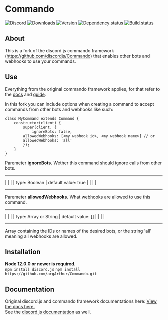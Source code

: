 # Commando
[![Discord](https://discordapp.com/api/guilds/222078108977594368/embed.png)](https://discord.gg/bRCvFy9)
[![Downloads](https://img.shields.io/npm/dt/discord.js-commando.svg)](https://www.npmjs.com/package/discord.js-commando)
[![Version](https://img.shields.io/npm/v/discord.js-commando.svg)](https://www.npmjs.com/package/discord.js-commando)
[![Dependency status](https://david-dm.org/discordjs/Commando.svg)](https://david-dm.org/discordjs/Commando)
[![Build status](https://github.com/discordjs/Commando/workflows/Testing/badge.svg)](https://github.com/discordjs/Commando/actions?query=workflow%3ATesting)

## About
This is a fork of the discord.js commando framework (https://github.com/discordjs/Commando) that enables other bots and webhooks to use your commands.

## Use
Everything from the original commando framework applies, for that refer to the [docs](https://discord.js.org/#/docs/commando) and [guide](https://discordjs.guide/commando/).

In this fork you can include options when creating a command to accept commands from other bots and webhooks like such:
```
class MyCommand extends Command {
    constructor(client) {
        super(client, {
            ignoreBots: false,
	    allowedWebhooks: [<my webhook id>, <my webhook name>] // or
	    allowedWebhooks: 'all'
        });
    }
}
```
Paremeter **ignoreBots.**
Wether this command should ignore calls from other bots.
_____________________________________________
|                  |                        |
|  type: Boolean   |   default value: true  |
|                  |                        |
_____________________________________________

Paremeter **allowedWebhooks.**
What webhooks are allowed to use this command.
______________________________________________________
|                          |                         |
|  type: Array or String   |	default value: []    |
|                          |                         |
______________________________________________________
			  
Array containing the IDs or names of the desired bots, or the string 'all' meaning all webhooks are allowed.

## Installation
**Node 12.0.0 or newer is required.**  
`npm install discord.js`
`npm install https://github.com/argArthur/Commando.git`

## Documentation
Original discord.js and commando framework documentations here:
[View the docs here.](https://discord.js.org/#/docs/commando)  
See the [discord.js documentation](https://discord.js.org/#/docs) as well.
